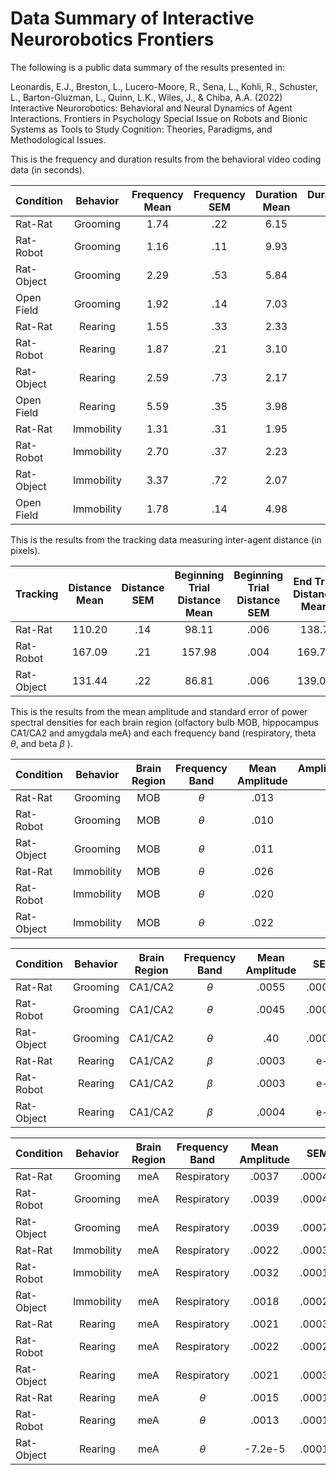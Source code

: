 # Data Summary of Interactive Neurorobotics Frontiers

The following is a public data summary of the results presented in:

Leonardis, E.J., Breston, L., Lucero-Moore, R., Sena, L., Kohli, R., Schuster, L., Barton-Gluzman, L., Quinn, L.K., Wiles, J., & Chiba, A.A. (2022) Interactive Neurorobotics: Behavioral and Neural Dynamics of Agent Interactions. Frontiers in Psychology Special Issue on Robots and Bionic Systems as Tools to Study Cognition: Theories, Paradigms, and Methodological Issues.

This is the frequency and duration results from the behavioral video coding data (in seconds).

|  Condition  |  Behavior   | Frequency Mean |Frequency SEM | Duration Mean |Duration SEM |
| :---        | :----:      |    :----:      |     :----:    |    :----:     |         ---:  |
|     Rat-Rat     | Grooming    | 1.74          | .22      | 6.15       | .94   |
|    Rat-Robot    | Grooming    | 1.16          | .11      | 9.93       |  .85   |
|   Rat-Object    | Grooming    | 2.29          | .53      | 5.84       |  .93   |
|     Open Field  | Grooming    | 1.92          |    .14        | 7.03       | .65  |
|     Rat-Rat     | Rearing     | 1.55           | .33     | 2.33      | .18     |
|    Rat-Robot    | Rearing     | 1.87           | .21     | 3.10      |   .26      |
|   Rat-Object    | Rearing     | 2.59           | .73      | 2.17      | .16      |
|     Open Field  | Rearing     | 5.59           | .35         | 3.98       | .3     |
|     Rat-Rat     | Immobility  | 1.31          | .31      | 1.95      |  .16  |
|    Rat-Robot    | Immobility  | 2.70          | .37      | 2.23      | .09   |
|   Rat-Object    | Immobility  | 3.37          | .72       | 2.07       | .11   |
|     Open Field  | Immobility  | 1.78          | .14          | 4.98       | .29   |

This is the results from the tracking data measuring inter-agent distance (in pixels). 

| Tracking |Distance Mean| Distance SEM |Beginning Trial Distance Mean|Beginning Trial Distance SEM|End Trial Distance Mean | End Trial Distance SEM |
| :---       |    :----:     |    :----:        |   :----:   |  :----:   | :----:    |  ---:  |
| Rat-Rat        | 110.20         |  .14     |  98.11  |  .006 |  138.7 |  .008  |
| Rat-Robot      | 167.09          | .21     |  157.98   |  .004  |  169.76 |  .004  |
| Rat-Object     | 131.44         | .22      |  86.81  |  .006  |  139.05  |  .007  |

This is the results from the mean amplitude and standard error of power spectral densities for each brain region (olfactory bulb MOB, hippocampus CA1/CA2 and amygdala meA) and each frequency band (respiratory, theta $\theta$, and beta $\beta$ ).

|  Condition  |  Behavior   | Brain Region   |Frequency Band | Mean Amplitude | Amplitude SEM |
| :---        | :----:      |    :----:      |     :----:    |    :----:     |         ---:  |
|     Rat-Rat     | Grooming    | MOB          | 	$\theta$  |  .013  |  .001  |
|    Rat-Robot    | Grooming    | MOB          |  $\theta$     |  .010  |  .002  |
|   Rat-Object    | Grooming    | MOB        | $\theta$   |  .011  |  .001  |
|     Rat-Rat     | Immobility  | MOB            |  $\theta$     | .026   | .006   |
|    Rat-Robot    | Immobility  | MOB           | $\theta$   | .020   | .002   |
|   Rat-Object    | Immobility  | MOB          | $\theta$   |  .022  |  .002  |

|  Condition  |  Behavior   | Brain Region   |Frequency Band | Mean Amplitude | SEM |
| :---        | :----:      |    :----:      |     :----:    |    :----:     |         ---:  |
|     Rat-Rat     | Grooming    | CA1/CA2          | 	$\theta$  | .0055   |  .0005   |
|    Rat-Robot    | Grooming    | CA1/CA2          |  $\theta$     |  .0045  |  .0007  |
|   Rat-Object    | Grooming    | CA1/CA2        | $\theta$   | .40   | .0007   |
|     Rat-Rat     | Rearing     | CA1/CA2            |  $\beta$     | .0003      | e-5      |
|    Rat-Robot    | Rearing     | CA1/CA2            | $\beta$     |   .0003   |   e-5    |
|   Rat-Object    | Rearing     | CA1/CA2            | $\beta$      | .0004       |    e-5       |

|  Condition  |  Behavior   | Brain Region   |Frequency Band | Mean Amplitude |SEM |
| :---        | :----:      |    :----:      |     :----:    |    :----:     |         ---:  |
|     Rat-Rat     | Grooming    | meA         | 	Respiratory  |  .0037  |  .0004  |
|    Rat-Robot    | Grooming    | meA          |  Respiratory     |  .0039  |  .0004  |
|   Rat-Object    | Grooming    | meA          | Respiratory    |  .0039  |  .0007 |
|     Rat-Rat     | Immobility  | meA          | Respiratory     | .0022   | .0003  |
|    Rat-Robot    | Immobility  | meA          | Respiratory    |  .0032  |  .0001  |
|   Rat-Object    | Immobility  | meA         | Respiratory    |  .0018  |  .0002  |
|     Rat-Rat     | Rearing     | meA           | Respiratory     | .0021      |  .0003      |
|    Rat-Robot    | Rearing     | meA           | Respiratory       |   .0022    |   .0002    |
|   Rat-Object    | Rearing     | meA           | Respiratory       |   .0021   |   .0003   |
|     Rat-Rat     | Rearing     | meA            |  $\theta$     |   .0015   |   .0001   |
|    Rat-Robot    | Rearing     | meA            | $\theta$      |    .0013   |   .0001   |
|   Rat-Object    | Rearing     | meA           | $\theta$      |   -7.2e-5    |   .0001   |





